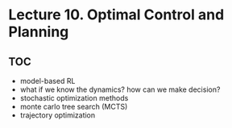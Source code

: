# Lecture 10. Optimal Control and Planning

## TOC
- model-based RL
- what if we know the dynamics? how can we make decision?
- stochastic optimization methods
- monte carlo tree search (MCTS)
- trajectory optimization



